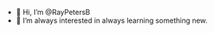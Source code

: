 - 👋 Hi, I’m @RayPetersB
- 👀 I’m always interested in always learning something new.


<!---
RayPetersB/RayPetersB is a ✨ special ✨ repository because its `README.md` (this file) appears on your GitHub profile.
You can click the Preview link to take a look at your changes.
--->
